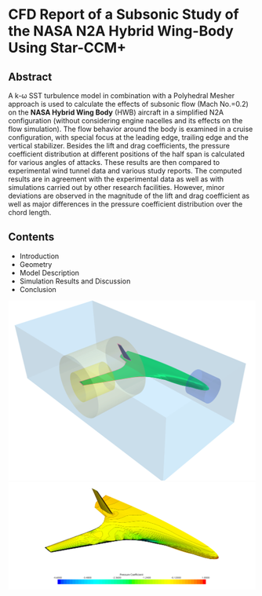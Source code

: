 # CFD Report of a Subsonic Study of the NASA N2A Hybrid Wing-Body Using Star-CCM+

## Abstract
A k-ω SST turbulence model in combination with a Polyhedral Mesher approach is used to calculate the effects of subsonic flow (Mach No.=0.2) on the **NASA Hybrid Wing Body** (HWB) aircraft in a simplified N2A configuration (without considering engine nacelles and its effects on the flow simulation). The flow behavior around the body is examined in a cruise configuration, with special focus at the leading edge, trailing edge and the vertical stabilizer. Besides the lift and drag coefficients, the pressure coefficient distribution at different positions of the half span is calculated for various angles of attacks. These results are then compared to experimental wind tunnel data and various study reports. The computed results are in agreement with the experimental data as well as with simulations carried out by other research facilities. However, minor deviations are observed in the magnitude of the lift and drag coefficient as well as major differences in the pressure coefficient distribution over the chord length.

## Contents
- Introduction
- Geometry
- Model Description
- Simulation Results and Discussion
- Conclusion

![alt text](../../../assets/additional_projects/hwb_cfd_analysis/mesh_regions.png)
![alt text](../../../assets/additional_projects/hwb_cfd_analysis/12.53_iso_top.png)